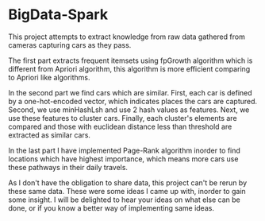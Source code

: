 # BigData-Spark
This project attempts to extract knowledge from raw data gathered from cameras capturing cars as they pass.

The first part extracts frequent itemsets using fpGrowth algorithm which is different from Apriori algorithm, this algorithm is 
more efficient comparing to Apriori like algorithms.

In the second part we find cars which are similar. First, each car is defined by a one-hot-encoded vector, which indicates places the cars are captured. Second, we use minHashLsh and use 2 hash values as features. Next, we use these features to cluster cars. Finally, each cluster's elements are compared and those with euclidean distance less than threshold are extracted as similar cars.

In the last part I have implemented Page-Rank algorithm inorder to find locations which have highest importance, which means more cars
use these pathways in their daily travels.

As I don't have the obligation to share data, this project can't be rerun by these same data. These were some ideas I came up with, inorder to gain some insight. I will be delighted to hear your ideas on what else can be done, or if you know a better way of implementing same ideas.
